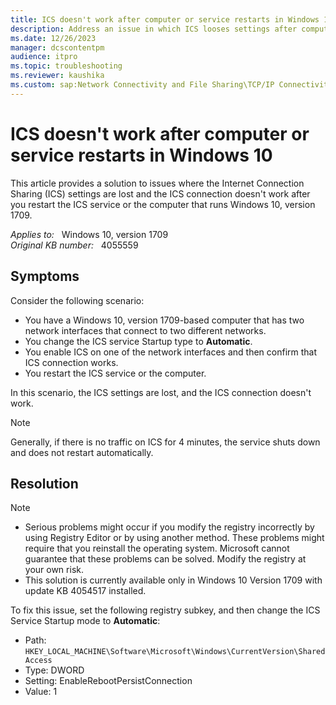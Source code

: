 ```yaml
---
title: ICS doesn't work after computer or service restarts in Windows 10
description: Address an issue in which ICS looses settings after computer or service restarts on Windows 10.
ms.date: 12/26/2023
manager: dcscontentpm
audience: itpro
ms.topic: troubleshooting
ms.reviewer: kaushika
ms.custom: sap:Network Connectivity and File Sharing\TCP/IP Connectivity (TCP Protocol, NLA, WinHTTP), csstroubleshoot
---
```

# ICS doesn't work after computer or service restarts in Windows 10

This article provides a solution to issues where the Internet Connection Sharing (ICS) settings are lost and the ICS connection doesn't work after you restart the ICS service or the computer that runs Windows 10, version 1709.

_Applies to:_ &nbsp; Windows 10, version 1709  
_Original KB number:_ &nbsp; 4055559

## Symptoms

Consider the following scenario:

- You have a Windows 10, version 1709-based computer that has two network interfaces that connect to two different networks.
- You change the ICS service Startup type to **Automatic**.
- You enable ICS on one of the network interfaces and then confirm that ICS connection works.
- You restart the ICS service or the computer.

In this scenario, the ICS settings are lost, and the ICS connection doesn't work.

> [!NOTE]
> Generally, if there is no traffic on ICS for 4 minutes, the service shuts down and does not restart automatically.

## Resolution

> [!NOTE]
>
> - Serious problems might occur if you modify the registry incorrectly by using Registry Editor or by using another method. These problems might require that you reinstall the operating system. Microsoft cannot guarantee that these problems can be solved. Modify the registry at your own risk.
> - This solution is currently available only in Windows 10 Version 1709 with update KB 4054517 installed.

To fix this issue, set the following registry subkey, and then change the ICS Service Startup mode to **Automatic**:

- Path: `HKEY_LOCAL_MACHINE\Software\Microsoft\Windows\CurrentVersion\SharedAccess`
- Type: DWORD
- Setting: EnableRebootPersistConnection
- Value: 1
